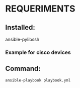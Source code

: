 # REQUERIMENTS

## Installed:
ansible-pylibssh 

### Example for cisco devices

## Command:
`ansible-playbook playbook.yml`
